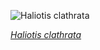 
![Haliotis clathrata](https://upload.wikimedia.org/wikipedia/commons/thumb/4/4d/Haliotis_clathrata_01.JPG/600px-Haliotis_clathrata_01.JPG)

*[Haliotis clathrata](https://wikipedia.org/wiki/File:Haliotis_clathrata_01.JPG)*
